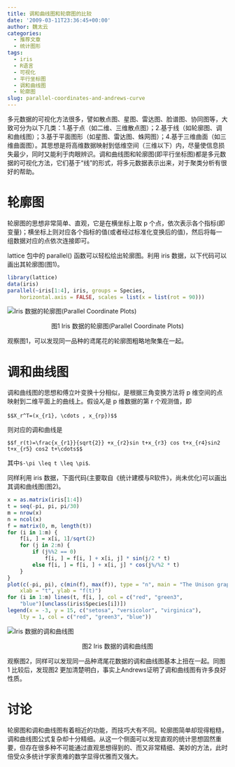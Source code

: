 ```yaml
---
title: 调和曲线图和轮廓图的比较
date: '2009-03-11T23:36:45+00:00'
author: 魏太云
categories:
  - 推荐文章
  - 统计图形
tags:
  - iris
  - R语言
  - 可视化
  - 平行坐标图
  - 调和曲线图
  - 轮廓图
slug: parallel-coordinates-and-andrews-curve
---
```


多元数据的可视化方法很多，譬如散点图、星图、雷达图、脸谱图、协同图等，大致可分为以下几类：1.基于点（如二维、三维散点图）；2.基于线（如轮廓图、调和曲线图）；3.基于平面图形（如星图、雷达图、蛛网图）；4.基于三维曲面（如三维曲面图）。其思想是将高维数据映射到低维空间（三维以下）内，尽量使信息损失最少，同时又能利于肉眼辨识。调和曲线图和轮廓图(即平行坐标图)都是多元数据的可视化方法，它们基于“线”的形式，将多元数据表示出来，对于聚类分析有很好的帮助。<!--more-->

# 轮廓图

轮廓图的思想非常简单、直观，它是在横坐标上取 p 个点，依次表示各个指标(即变量)；横坐标上则对应各个指标的值(或者经过标准化变换后的值)，然后将每一组数据对应的点依次连接即可。

lattice 包中的 parallel() 函数可以轻松绘出轮廓图。利用 iris 数据，以下代码可以画出其轮廓图(图1)。

```r
library(lattice)
data(iris)
parallel(~iris[1:4], iris, groups = Species,
    horizontal.axis = FALSE, scales = list(x = list(rot = 90)))
```

![Iris 数据的轮廓图(Parallel Coordinate Plots)](https://uploads.cosx.org/2009/03/parallel2.png)
<p style="text-align: center;">图1 Iris 数据的轮廓图(Parallel Coordinate Plots)</p>

观察图1，可以发现同一品种的鸢尾花的轮廓图粗略地聚集在一起。


# 调和曲线图

调和曲线图的思想和傅立叶变换十分相似，是根据三角变换方法将 p 维空间的点映射到二维平面上的曲线上。假设$X_r$是 p 维数据的第 r 个观测值，即

`$$X_r^T=(x_{r1}, \cdots , x_{rp})$$`

则对应的调和曲线是

`$$f_r(t)=\frac{x_{r1}}{sqrt{2}} +x_{r2}sin t+x_{r3} cos t+x_{r4}sin2 t+x_{r5} cos2 t+\cdots$$`

其中`$-\pi \leq t \leq \pi$`.

同样利用 iris 数据，下面代码(主要取自《统计建模与R软件》，尚未优化)可以画出其调和曲线图(图2)。

```r
x = as.matrix(iris[1:4])
t = seq(-pi, pi, pi/30)
m = nrow(x)
n = ncol(x)
f = matrix(0, m, length(t))
for (i in 1:m) {
    f[i, ] = x[i, 1]/sqrt(2)
    for (j in 2:n) {
        if (j%%2 == 0)
            f[i, ] = f[i, ] + x[i, j] * sin(j/2 * t)
        else f[i, ] = f[i, ] + x[i, j] * cos(j%/%2 * t)
    }
}
plot(c(-pi, pi), c(min(f), max(f)), type = "n", main = "The Unison graph of Iris",
    xlab = "t", ylab = "f(t)")
for (i in 1:m) lines(t, f[i, ], col = c("red", "green3",
    "blue")[unclass(iris$Species[i])])
legend(x = -3, y = 15, c("setosa", "versicolor", "virginica"),
    lty = 1, col = c("red", "green3", "blue"))
```

![Iris 数据的调和曲线图](https://uploads.cosx.org/2009/03/unison.png)
<p style="text-align: center;">图2 Iris 数据的调和曲线图</p>

观察图2，同样可以发现同一品种鸢尾花数据的调和曲线图基本上扭在一起。同图1 比较后，发现图2 更加清楚明白，事实上Andrews证明了调和曲线图有许多良好性质。

# 讨论

轮廓图和调和曲线图有着相近的功能，而技巧大有不同。轮廓图简单却现得粗糙，调和曲线图公式复杂却十分精细。从这一个侧面可以发现直观的统计思想固然重要，但存在很多种不可能通过直观思想得到的、而又非常精细、美妙的方法，此时倍受众多统计学家责难的数学显得优雅而又强大。
